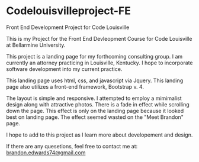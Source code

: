 # Codelouisvilleproject-FE
Front End Development Project for Code Louisville

This is my Project for the Front End Devleopment Course for Code Louisville at Bellarmine University. 

This project is a landing page for my forthcoming consulting group. I am currently an attorney practicing in Louisville, Kentucky. I hope to incorporate software development into my current practice. 

This landing page uses html, css, and javascript via Jquery. This landing page also utilizes a front-end framework, Bootstrap v. 4. 

The layout is simple and responsive. I attempted to employ a mimimalist design along with attractive photos. There is a fade 
in effect while scrolling down the page. This effect is only on the landing page because it looked best on landing page. The effect seemed wasted on the "Meet Brandon" page. 

I hope to add to this project as I learn more about developement and design.

If there are any quesetions, feel free to contact me at: brandon.edwards74@gmail.com
